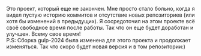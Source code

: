 Это проект, который еще не закончен. Мне просто стало больно, когда я видел пустую историю коммитов и отсутствие новых репозиториев (или хотя бы изменений в предыдущих). Я сосредоточил на этом проекте всё своё свободное время после работы. Так что он еще будет доработан и улучшен. Всему свое время!  
P.S: Сборка gulp-2024 была изменена для этого проекта и продолжает изменяться. Так что скоро будет новая версия и в том репозитории:)
